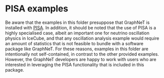 # PISA examples

Be aware that the examples in this folder presuppose that GraphNeT is installed with [PISA](https://github.com/icecube/pisa).
In addition, it should be noted that the use of PISA is a highly specialised case, albeit an important one for neutrino oscillation physics in IceCube, and that any oscillation analysis example would require an amount of statistics that is not feasible to bundle with a software package like GraphNeT.
For these reasons, examples in this folder are intentionally not self-contained, in contrast to the other provided examples.
However, the GraphNeT developers are happy to work with users who are interested in leveraging the PISA functionality that is included in this package.
